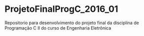 # ProjetoFinalProgC_2016_01
Repositorio para desenvolvimento do projeto final da disciplina de Programação C II do curso de Engenharia Eletrônica

